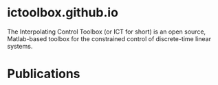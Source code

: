 # ictoolbox.github.io

The Interpolating Control Toolbox (or ICT for short) is an open source, Matlab-based toolbox for the constrained control of discrete-time linear systems.

# Publications

